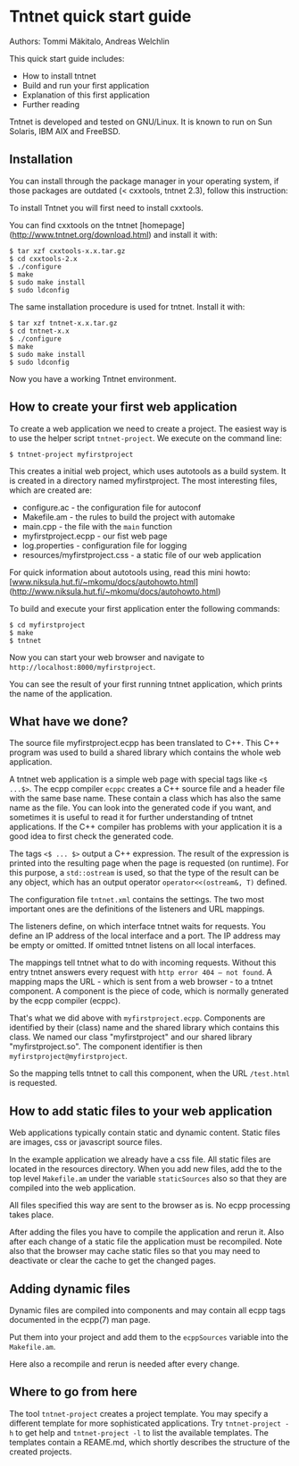 ﻿Tntnet quick start guide
========================

Authors: Tommi Mäkitalo, Andreas Welchlin


This quick start guide includes:

 * How to install tntnet
 * Build and run your first application
 * Explanation of this first application
 * Further reading

Tntnet is developed and tested on GNU/Linux. It is known to run on Sun Solaris,
IBM AIX and FreeBSD.

Installation
------------

You can install through the package manager in your operating system, if those packages are outdated (< cxxtools, tntnet 2.3), follow this instruction:

To install Tntnet you will first need to install cxxtools.

You can find cxxtools on the tntnet [homepage]
(http://www.tntnet.org/download.html) and install it with:

    $ tar xzf cxxtools-x.x.tar.gz
    $ cd cxxtools-2.x
    $ ./configure
    $ make
    $ sudo make install
    $ sudo ldconfig

The same installation procedure is used for tntnet. Install it with:

    $ tar xzf tntnet-x.x.tar.gz
    $ cd tntnet-x.x
    $ ./configure
    $ make
    $ sudo make install
    $ sudo ldconfig

Now you have a working Tntnet environment.

How to create your first web application
----------------------------------------

To create a web application we need to create a project. The easiest way is to
use the helper script `tntnet-project`. We execute on the command line:

    $ tntnet-project myfirstproject

This creates a initial web project, which uses autotools as a build system. It
is created in a directory named myfirstproject. The most interesting files,
which are created are:

 * configure.ac                 - the configuration file for autoconf
 * Makefile.am                  - the rules to build the project with automake
 * main.cpp                     - the file with the `main` function
 * myfirstproject.ecpp          - our fist web page
 * log.properties               - configuration file for logging
 * resources/myfirstproject.css - a static file of our web application

For quick information about autotools using, read this mini howto:
[www.niksula.hut.fi/~mkomu/docs/autohowto.html] (http://www.niksula.hut.fi/~mkomu/docs/autohowto.html)


To build and execute your first application enter the following commands:

    $ cd myfirstproject
    $ make
    $ tntnet

Now you can start your web browser and navigate to
`http://localhost:8000/myfirstproject`.

You can see the result of your first running tntnet application, which prints
the name of the application.

What have we done?
------------------

The source file myfirstproject.ecpp has been translated to C++. This C++ program
was used to build a shared library which contains the whole web application.

A tntnet web application is a simple web page with special tags like `<$ ...$>`.
The ecpp compiler `ecppc` creates a C++ source file and a header file
with the same base name. These contain a class which has also the same name as
the file.  You can look into the generated code if you want, and sometimes it
is useful to read it for further understanding of tntnet applications. If the
C++ compiler has problems with your application it is a good idea to first
check the generated code.

The tags `<$ ... $>` output a C++ expression. The result of the expression is
printed into the resulting page when the page is requested (on runtime).  For
this purpose, a `std::ostream` is used, so that the type of the result can be
any object, which has an output operator `operator<<(ostream&, T)` defined.

The configuration file `tntnet.xml` contains the settings. The two most
important ones are the definitions of the listeners and URL mappings.

The listeners define, on which interface tntnet waits for requests. You define
an IP address of the local interface and a port. The IP address may be empty or
omitted. If omitted tntnet listens on all local interfaces.

The mappings tell tntnet what to do with incoming requests. Without this entry
tntnet answers every request with `http error 404 – not found`. A mapping maps
the URL - which is sent from a web browser - to a tntnet component. A component
is the piece of code, which is normally generated by the ecpp compiler (ecppc).

That's what we did above with `myfirstproject.ecpp`. Components are identified
by their (class) name and the shared library which contains this class. We
named our class "myfirstproject" and our shared library "myfirstproject.so".
The component identifier is then `myfirstproject@myfirstproject`.

So the mapping tells tntnet to call this component, when the URL `/test.html` is
requested.

How to add static files to your web application
-----------------------------------------------
Web applications typically contain static and dynamic content. Static files are
images, css or javascript source files.

In the example application we already have a css file. All static files are
located in the resources directory. When you add new files, add the to the top
level `Makefile.am` under the variable `staticSources` also so that they are
compiled into the web application.

All files specified this way are sent to the browser as is. No ecpp processing
takes place.

After adding the files you have to compile the application and rerun it. Also
after each change of a static file the application must be recompiled. Note also
that the browser may cache static files so that you may need to deactivate or
clear the cache to get the changed pages.

Adding dynamic files
--------------------
Dynamic files are compiled into components and may contain all ecpp tags
documented in the ecpp(7) man page.

Put them into your project and add them to the `ecppSources` variable into the
`Makefile.am`.

Here also a recompile and rerun is needed after every change.

Where to go from here
---------------------
The tool `tntnet-project` creates a project template. You may specify a
different template for more sophisticated applications. Try `tntnet-project -h`
to get help and `tntnet-project -l` to list the available templates. The
templates contain a REAME.md, which shortly describes the structure of the
created projects.
